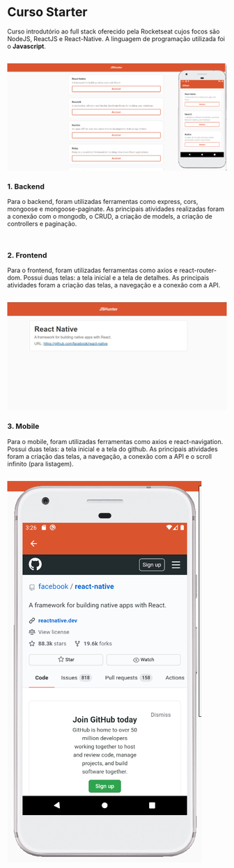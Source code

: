 # Curso Starter

Curso introdutório ao full stack oferecido pela Rocketseat cujos focos são NodeJS, ReactJS e React-Native. A linguagem de programação utilizada foi o **Javascript**.

<br>
<img src="/uploads/foto1.png">
<br>

### 1. Backend

Para o backend, foram utilizadas ferramentas como express, cors, mongoose e mongoose-paginate. As principais atividades realizadas foram a conexão com o mongodb, o CRUD, a criação de models, a criação de controllers e paginação.

<br>

### 2. Frontend

Para o frontend, foram utilizadas ferramentas como axios e react-router-dom. Possui duas telas: a tela inicial e a tela de detalhes. As principais atividades foram a criação das telas, a navegação e a conexão com a API.

<br>
<img src="/uploads/foto2.png">
<br>

### 3. Mobile

Para o mobile, foram utilizadas ferramentas como axios e react-navigation. Possui duas telas: a tela inicial e a tela do github. As principais atividades foram a criação das telas, a navegação, a conexão com a API e o scroll infinito (para listagem).

<br>
<img src="/uploads/foto3.png">
